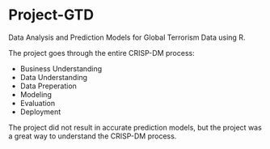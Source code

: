 # Project-GTD
Data Analysis and Prediction Models for Global Terrorism Data using R.

The project goes through the entire  CRISP-DM process:
- Business Understanding
- Data Understanding
- Data Preperation
- Modeling
- Evaluation
- Deployment

The project did not result in accurate prediction models, but the project was a great way to understand the CRISP-DM 
process.
